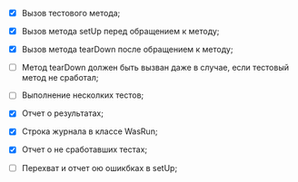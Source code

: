 - [x] Вызов тестового метода;
- [x] Вызов метода setUp перед обращением к методу;
- [x] Вызов метода tearDown после обращением к методу;
- [ ] Метод tearDown должен быть вызван даже в случае, если тестовый метод не сработал;
- [ ] Выполнение несколких тестов;
- [x] Отчет о результатах;
- [x] Строка журнала в классе WasRun;
- [x] Отчет о не сработавших тестах;
- [ ] Перехват и отчет ою ошикбках в setUp;

